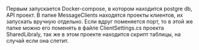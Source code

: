 Первым запускается Docker-compose, в котором находится postgre db, API проект. 
В папке MessageClients находятся проекты клиентов, их запускать вручную отдельно. 
Если вдруг поменяется порт, то в этой же папке можно его поменять в файле ClientSettings.cs проекта SharedLibraly, так же в этом проекте находится скрипт таблицы, на случай если она слетит.
